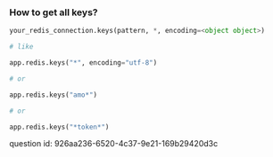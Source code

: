 ### How to get all keys? 

```python
your_redis_connection.keys(pattern, *, encoding=<object object>)

# like 

app.redis.keys("*", encoding="utf-8")

# or 

app.redis.keys("amo*")

# or

app.redis.keys("*token*")
```

question id: 926aa236-6520-4c37-9e21-169b29420d3c

